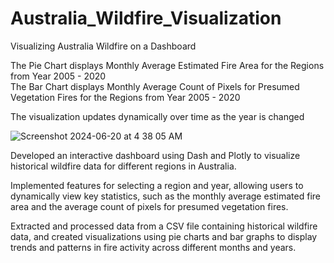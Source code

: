 # Australia_Wildfire_Visualization
Visualizing Australia Wildfire on a Dashboard

The Pie Chart displays Monthly Average Estimated Fire Area for the Regions from Year 2005 - 2020  
The Bar Chart displays Monthly Average Count of Pixels for Presumed Vegetation Fires for the Regions from Year 2005 - 2020  

The visualization updates dynamically over time as the year is changed

![Screenshot 2024-06-20 at 4 38 05 AM](https://github.com/Raphlawren/Australia_Wildfire_Visualization/assets/130583230/7413c84d-77ed-4ad6-b7dc-52e1857d618c)


Developed an interactive dashboard using Dash and Plotly to visualize historical wildfire data for different regions in Australia.

Implemented features for selecting a region and year, allowing users to dynamically view key statistics, such as the monthly average estimated fire area and the average count of pixels for presumed vegetation fires.

Extracted and processed data from a CSV file containing historical wildfire data, and created visualizations using pie charts and bar graphs to display trends and patterns in fire activity across different months and years.
